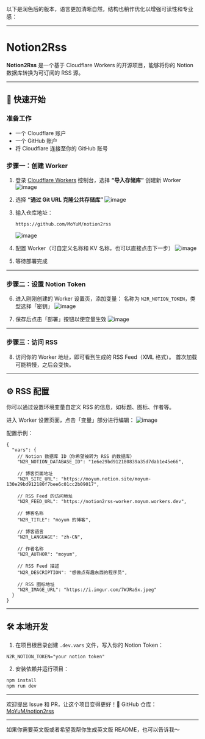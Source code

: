 以下是润色后的版本，语言更加清晰自然，结构也稍作优化以增强可读性和专业感：

---

# Notion2Rss

**Notion2Rss** 是一个基于 Cloudflare Workers 的开源项目，能够将你的 Notion 数据库转换为可订阅的 RSS 源。

---

## 🚀 快速开始

### 准备工作

* 一个 Cloudflare 账户
* 一个 GitHub 账户
* 将 Cloudflare 连接至你的 GitHub 账号

### 步骤一：创建 Worker

1. 登录 [Cloudflare Workers](https://workers.cloudflare.com/) 控制台，选择 **“导入存储库”** 创建新 Worker
   ![image](https://github.com/user-attachments/assets/f9c0a82a-9576-47ae-8815-8f1a40bcbfc7)

2. 选择 **“通过 Git URL 克隆公共存储库”**
   ![image](https://github.com/user-attachments/assets/14e2fed8-cdad-497a-8128-3defc7e9c526)

3. 输入仓库地址：

   ```
   https://github.com/MoYuM/notion2rss
   ```

   ![image](https://github.com/user-attachments/assets/d674b15b-c754-4792-8afd-800f49eaaf34)

4. 配置 Worker（可自定义名称和 KV 名称，也可以直接点击下一步）
   ![image](https://github.com/user-attachments/assets/dce4416b-8e79-4722-b7d0-83d3d19f5d4a)

5. 等待部署完成

---

### 步骤二：设置 Notion Token

6. 进入刚刚创建的 Worker 设置页，添加变量：
   名称为 `N2R_NOTION_TOKEN`，类型选择「密钥」
   ![image](https://github.com/user-attachments/assets/963c56ad-66aa-44bc-b9fa-cd3fc5c5d79e)

7. 保存后点击「部署」按钮以使变量生效
   ![image](https://github.com/user-attachments/assets/38c7ca79-8b47-4c18-b555-b9e36d888147)

---

### 步骤三：访问 RSS

8. 访问你的 Worker 地址，即可看到生成的 RSS Feed（XML 格式）。
   首次加载可能稍慢，之后会变快。

---

## ⚙️ RSS 配置

你可以通过设置环境变量自定义 RSS 的信息，如标题、图标、作者等。

进入 Worker 设置页面，点击「变量」部分进行编辑：
![image](https://github.com/user-attachments/assets/67b34950-3644-4f23-b680-9dc5d5778d66)

配置示例：

```jsonc
{
  "vars": {
    // Notion 数据库 ID（你希望被转为 RSS 的数据库）
    "N2R_NOTION_DATABASE_ID": "1e6e29bd912180839a35d7dab1e45e66",

    // 博客页面地址
    "N2R_SITE_URL": "https://moyum.notion.site/moyum-130e29bd912180f7bee6c01cc2b09017",

    // RSS Feed 的访问地址
    "N2R_FEED_URL": "https://notion2rss-worker.moyum.workers.dev",

    // 博客名称
    "N2R_TITLE": "moyum 的博客",

    // 博客语言
    "N2R_LANGUAGE": "zh-CN",

    // 作者名称
    "N2R_AUTHOR": "moyum",

    // RSS Feed 描述
    "N2R_DESCRIPTION": "想做点有趣东西的程序员",

    // RSS 图标地址
    "N2R_IMAGE_URL": "https://i.imgur.com/7WJRaSx.jpeg"
  }
}
```

---

## 🛠️ 本地开发

1. 在项目根目录创建 `.dev.vars` 文件，写入你的 Notion Token：

```
N2R_NOTION_TOKEN="your notion token"
```

2. 安装依赖并运行项目：

```bash
npm install
npm run dev
```

---

欢迎提出 Issue 和 PR，让这个项目变得更好！🎉
GitHub 仓库：[MoYuM/notion2rss](https://github.com/MoYuM/notion2rss)

---

如果你需要英文版或者希望我帮你生成英文版 README，也可以告诉我～
